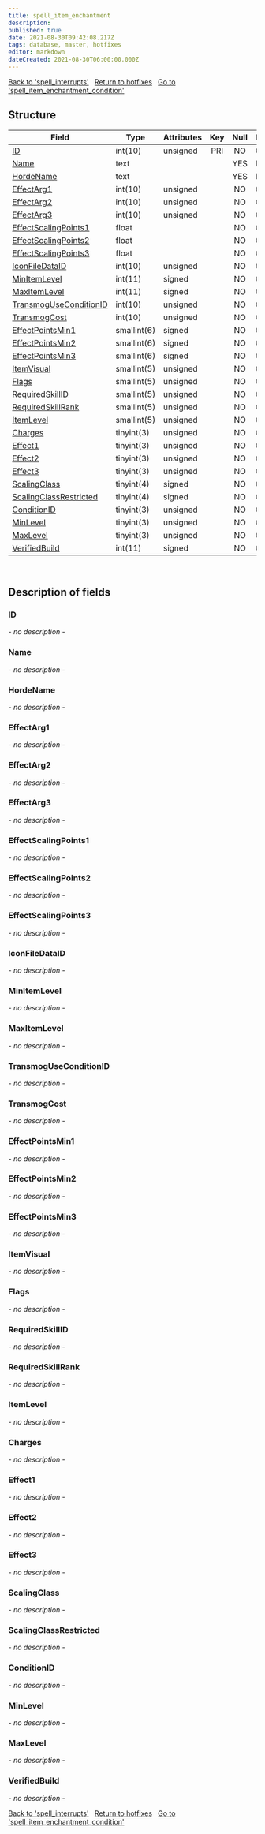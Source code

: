 ```yaml
---
title: spell_item_enchantment
description: 
published: true
date: 2021-08-30T09:42:08.217Z
tags: database, master, hotfixes
editor: markdown
dateCreated: 2021-08-30T06:00:00.000Z
---
```


<a href="https://dev.trinitycore.info/en/database/master/hotfixes/spell_interrupts" class="mt-5 v-btn v-btn--depressed v-btn--flat v-btn--outlined theme--light v-size--default darkblue--text text--lighten-3"><span class="v-btn__content"><i aria-hidden="true" class="v-icon notranslate v-icon--left mdi mdi-arrow-left theme--light"></i><span>Back to 'spell_interrupts'</span></span></a>&nbsp;&nbsp;&nbsp;<a href="https://dev.trinitycore.info/en/database/master/hotfixes/home" class="mt-5 v-btn v-btn--depressed v-btn--flat v-btn--outlined theme--light v-size--default darkblue--text text--lighten-3"><span class="v-btn__content"><i aria-hidden="true" class="v-icon notranslate v-icon--left mdi mdi-home-outline theme--light"></i><span>Return to hotfixes</span></span></a>&nbsp;&nbsp;&nbsp;<a href="https://dev.trinitycore.info/en/database/master/hotfixes/spell_item_enchantment_condition" class="mt-5 v-btn v-btn--depressed v-btn--flat v-btn--outlined theme--light v-size--default darkblue--text text--lighten-3"><span class="v-btn__content"><span>Go to 'spell_item_enchantment_condition'</span><i aria-hidden="true" class="v-icon notranslate v-icon--right mdi mdi-arrow-right theme--light"></i></span></a>

## Structure

| Field | Type | Attributes | Key | Null | Default | Extra | Comment |
| --- | --- | --- | :---: | :---: | --- | --- | --- |
| [ID](#ID) | int(10) | unsigned | PRI | NO | 0 |  |  |
| [Name](#Name) | text |  |  | YES | NULL |  |  |
| [HordeName](#HordeName) | text |  |  | YES | NULL |  |  |
| [EffectArg1](#EffectArg1) | int(10) | unsigned |  | NO | 0 |  |  |
| [EffectArg2](#EffectArg2) | int(10) | unsigned |  | NO | 0 |  |  |
| [EffectArg3](#EffectArg3) | int(10) | unsigned |  | NO | 0 |  |  |
| [EffectScalingPoints1](#EffectScalingPoints1) | float |  |  | NO | 0 |  |  |
| [EffectScalingPoints2](#EffectScalingPoints2) | float |  |  | NO | 0 |  |  |
| [EffectScalingPoints3](#EffectScalingPoints3) | float |  |  | NO | 0 |  |  |
| [IconFileDataID](#IconFileDataID) | int(10) | unsigned |  | NO | 0 |  |  |
| [MinItemLevel](#MinItemLevel) | int(11) | signed |  | NO | 0 |  |  |
| [MaxItemLevel](#MaxItemLevel) | int(11) | signed |  | NO | 0 |  |  |
| [TransmogUseConditionID](#TransmogUseConditionID) | int(10) | unsigned |  | NO | 0 |  |  |
| [TransmogCost](#TransmogCost) | int(10) | unsigned |  | NO | 0 |  |  |
| [EffectPointsMin1](#EffectPointsMin1) | smallint(6) | signed |  | NO | 0 |  |  |
| [EffectPointsMin2](#EffectPointsMin2) | smallint(6) | signed |  | NO | 0 |  |  |
| [EffectPointsMin3](#EffectPointsMin3) | smallint(6) | signed |  | NO | 0 |  |  |
| [ItemVisual](#ItemVisual) | smallint(5) | unsigned |  | NO | 0 |  |  |
| [Flags](#Flags) | smallint(5) | unsigned |  | NO | 0 |  |  |
| [RequiredSkillID](#RequiredSkillID) | smallint(5) | unsigned |  | NO | 0 |  |  |
| [RequiredSkillRank](#RequiredSkillRank) | smallint(5) | unsigned |  | NO | 0 |  |  |
| [ItemLevel](#ItemLevel) | smallint(5) | unsigned |  | NO | 0 |  |  |
| [Charges](#Charges) | tinyint(3) | unsigned |  | NO | 0 |  |  |
| [Effect1](#Effect1) | tinyint(3) | unsigned |  | NO | 0 |  |  |
| [Effect2](#Effect2) | tinyint(3) | unsigned |  | NO | 0 |  |  |
| [Effect3](#Effect3) | tinyint(3) | unsigned |  | NO | 0 |  |  |
| [ScalingClass](#ScalingClass) | tinyint(4) | signed |  | NO | 0 |  |  |
| [ScalingClassRestricted](#ScalingClassRestricted) | tinyint(4) | signed |  | NO | 0 |  |  |
| [ConditionID](#ConditionID) | tinyint(3) | unsigned |  | NO | 0 |  |  |
| [MinLevel](#MinLevel) | tinyint(3) | unsigned |  | NO | 0 |  |  |
| [MaxLevel](#MaxLevel) | tinyint(3) | unsigned |  | NO | 0 |  |  |
| [VerifiedBuild](#VerifiedBuild) | int(11) | signed |  | NO | 0 |  |  |
&nbsp;
## Description of fields

### ID
*- no description -*
&nbsp;

### Name
*- no description -*
&nbsp;

### HordeName
*- no description -*
&nbsp;

### EffectArg1
*- no description -*
&nbsp;

### EffectArg2
*- no description -*
&nbsp;

### EffectArg3
*- no description -*
&nbsp;

### EffectScalingPoints1
*- no description -*
&nbsp;

### EffectScalingPoints2
*- no description -*
&nbsp;

### EffectScalingPoints3
*- no description -*
&nbsp;

### IconFileDataID
*- no description -*
&nbsp;

### MinItemLevel
*- no description -*
&nbsp;

### MaxItemLevel
*- no description -*
&nbsp;

### TransmogUseConditionID
*- no description -*
&nbsp;

### TransmogCost
*- no description -*
&nbsp;

### EffectPointsMin1
*- no description -*
&nbsp;

### EffectPointsMin2
*- no description -*
&nbsp;

### EffectPointsMin3
*- no description -*
&nbsp;

### ItemVisual
*- no description -*
&nbsp;

### Flags
*- no description -*
&nbsp;

### RequiredSkillID
*- no description -*
&nbsp;

### RequiredSkillRank
*- no description -*
&nbsp;

### ItemLevel
*- no description -*
&nbsp;

### Charges
*- no description -*
&nbsp;

### Effect1
*- no description -*
&nbsp;

### Effect2
*- no description -*
&nbsp;

### Effect3
*- no description -*
&nbsp;

### ScalingClass
*- no description -*
&nbsp;

### ScalingClassRestricted
*- no description -*
&nbsp;

### ConditionID
*- no description -*
&nbsp;

### MinLevel
*- no description -*
&nbsp;

### MaxLevel
*- no description -*
&nbsp;

### VerifiedBuild
*- no description -*
&nbsp;

<a href="https://dev.trinitycore.info/en/database/master/hotfixes/spell_interrupts" class="mt-5 v-btn v-btn--depressed v-btn--flat v-btn--outlined theme--light v-size--default darkblue--text text--lighten-3"><span class="v-btn__content"><i aria-hidden="true" class="v-icon notranslate v-icon--left mdi mdi-arrow-left theme--light"></i><span>Back to 'spell_interrupts'</span></span></a>&nbsp;&nbsp;&nbsp;<a href="https://dev.trinitycore.info/en/database/master/hotfixes/home" class="mt-5 v-btn v-btn--depressed v-btn--flat v-btn--outlined theme--light v-size--default darkblue--text text--lighten-3"><span class="v-btn__content"><i aria-hidden="true" class="v-icon notranslate v-icon--left mdi mdi-home-outline theme--light"></i><span>Return to hotfixes</span></span></a>&nbsp;&nbsp;&nbsp;<a href="https://dev.trinitycore.info/en/database/master/hotfixes/spell_item_enchantment_condition" class="mt-5 v-btn v-btn--depressed v-btn--flat v-btn--outlined theme--light v-size--default darkblue--text text--lighten-3"><span class="v-btn__content"><span>Go to 'spell_item_enchantment_condition'</span><i aria-hidden="true" class="v-icon notranslate v-icon--right mdi mdi-arrow-right theme--light"></i></span></a>

